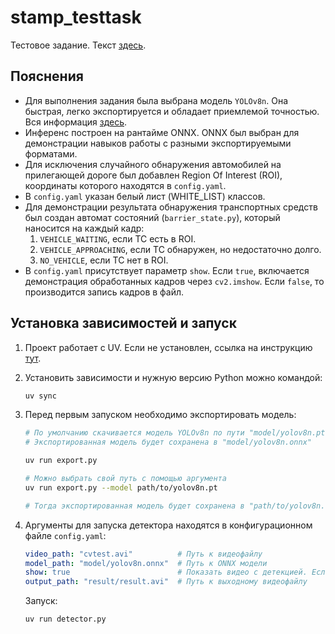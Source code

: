 # stamp_testtask

Тестовое задание. Текст [здесь](https://disk.yandex.ru/i/QmG9dTkX0jlQhA).

## Пояснения

* Для выполнения задания была выбрана модель `YOLOv8n`. Она быстрая, легко экспортируется и обладает приемлемой точностью. Вся информация [здесь](https://docs.ultralytics.com/models/yolov8/). 
* Инференс построен на рантайме ONNX. ONNX был выбран для демонстрации навыков работы с разными экспортируемыми форматами. 
* Для исключения случайного обнаружения автомобилей на прилегающей дороге был добавлен Region Of Interest (ROI), координаты которого находятся в `config.yaml`.
* В `config.yaml` указан белый лист (WHITE_LIST) классов. 
* Для демонстрации результата обнаружения транспортных средств был создан автомат состояний (`barrier_state.py`), который наносится на каждый кадр: 
    1. `VEHICLE_WAITING`, если ТС есть в ROI.
    2. `VEHICLE_APPROACHING`, если ТС обнаружен, но недостаточно долго.
    3. `NO_VEHICLE`, если ТС нет в ROI.  
* В `config.yaml` присутствует параметр `show`. Если `true`, включается демонстрация обработанных кадров через `cv2.imshow`. Если `false`, то производится запись кадров в файл. 

## Установка зависимостей и запуск

1. Проект работает с UV. Если не установлен, ссылка на инструкцию [тут](https://docs.astral.sh/uv/getting-started/installation/).

2. Установить зависимости и нужную версию Python можно командой:
    ```bash
    uv sync
    ```

3. Перед первым запуском необходимо экспортировать модель:
    ```bash
    # По умолчанию скачивается модель YOLOv8n по пути "model/yolov8n.pt" и экспортируется как ONNX
    # Экспортированная модель будет сохранена в "model/yolov8n.onnx"

    uv run export.py 

    # Можно выбрать свой путь с помощью аргумента
    uv run export.py --model path/to/yolov8n.pt

    # Тогда экспортированная модель будет сохранена в "path/to/yolov8n.onnx"
    ```

4. Аргументы для запуска детектора находятся в конфигурационном файле `config.yaml`:
    ```yaml
    video_path: "cvtest.avi"          # Путь к видеофайлу
    model_path: "model/yolov8n.onnx"  # Путь к ONNX модели
    show: true                        # Показать видео с детекцией. Если false, то производим запись в файл output_path
    output_path: "result/result.avi"  # Путь к выходному видеофайлу
    ```
    Запуск:
    ```bash
    uv run detector.py
    ```